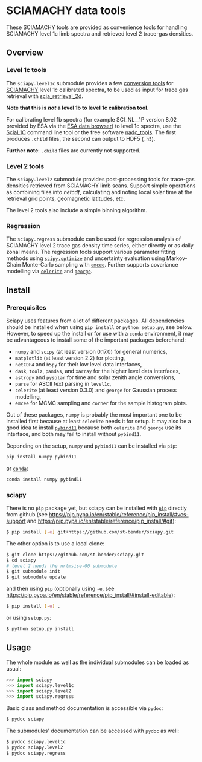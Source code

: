 # SCIAMACHY data tools

These SCIAMACHY tools are provided as convenience tools for handling
SCIAMACHY level 1c limb spectra and retrieved level 2 trace-gas densities.

## Overview

### Level 1c tools

The `sciapy.level1c` submodule provides a few
[conversion tools](sciapy/level1c/README.md) for [SCIAMACHY](http://www.sciamachy.org)
level 1c calibrated spectra, to be used as input for trace gas retrieval with
[scia\_retrieval\_2d](https://github.com/st-bender/scia_retrieval_2d).

**Note that this is *not* a level 1b to level 1c calibration tool.**

For calibrating level 1b spectra (for example SCI\_NL\_\_1P version 8.02
provided by ESA via the
[ESA data browser](https://earth.esa.int/web/guest/data-access/browse-data-products))
to level 1c spectra, use the
[SciaL1C](https://earth.esa.int/web/guest/software-tools/content/-/article/scial1c-command-line-tool-4073)
command line tool or the free software
[nadc\_tools](https://github.com/rmvanhees/nadc_tools).
The first produces `.child` files, the second can output to HDF5 (`.h5`).

**Further note**: `.child` files are currently not supported.

### Level 2 tools

The `sciapy.level2` submodule provides
post-processing tools for trace-gas densities retrieved from SCIAMACHY limb scans.
Support simple operations as combining files into *netcdf*, calculating and noting
local solar time at the retrieval grid points, geomagnetic latitudes, etc.

The level 2 tools also include a simple binning algorithm.

### Regression

The `sciapy.regress` submodule can be used for regression analysis of SCIAMACHY
level 2 trace gas density time series, either directly or as daily zonal means.
The regression tools support various parameter fitting methods using
[`scipy.optimize`](https://docs.scipy.org/doc/scipy/reference/optimize.html)
and uncertainty evaluation using Markov-Chain Monte-Carlo sampling with
[`emcee`](https://emcee.readthedocs.io).
Further supports covariance modelling via
[`celerite`](https://celerite.readthedocs.io)
and [`george`](https://george.readthedocs.io).

## Install

### Prerequisites

Sciapy uses features from a lot of different packages.
All dependencies should be installed when using
`pip install` or `python setup.py`, see below.
However, to speed up the install or for use
with a `conda` environment, it may be advantageous to
install some of the important packages beforehand:

- `numpy` and `scipy` (at least version 0.17.0) for general numerics,
- `matplotlib` (at least version 2.2) for plotting,
- `netCDF4` and `h5py` for their low level data interfaces,
- `dask`, `toolz`, `pandas`, and `xarray` for the higher level data interfaces,
- `astropy` and `pysolar` for time and solar zenith angle conversions,
- `parse` for ASCII text parsing in `level1c`,
- `celerite` (at least version 0.3.0) and `george` for Gaussian process modelling,
- `emcee` for MCMC sampling and `corner` for the sample histogram plots.

Out of these packages, `numpy` is probably the most important one
to be installed first because at least `celerite` needs it for setup.
It may also be a good idea to install
[`pybind11`](https://pybind11.readthedocs.io)
because both `celerite` and `george` use its interface,
and both may fail to install without `pybind11`.

Depending on the setup, `numpy` and `pybind11` can be installed
via `pip`:
```sh
pip install numpy pybind11
```
or [`conda`](https://conda.io):
```sh
conda install numpy pybind11
```

### sciapy

There is no `pip` package yet, but
sciapy can be installed with [`pip`](https://pip.pypa.io) directly
from github (see <https://pip.pypa.io/en/stable/reference/pip_install/#vcs-support>
and <https://pip.pypa.io/en/stable/reference/pip_install/#git>):
```sh
$ pip install [-e] git+https://github.com/st-bender/sciapy.git
```

The other option is to use a local clone:
```sh
$ git clone https://github.com/st-bender/sciapy.git
$ cd sciapy
# level 2 needs the nrlmsise-00 submodule
$ git submodule init
$ git submodule update
```
and then using `pip` (optionally using `-e`, see
<https://pip.pypa.io/en/stable/reference/pip_install/#install-editable>):
```sh
$ pip install [-e] .
```

or using `setup.py`:
```sh
$ python setup.py install
```

## Usage

The whole module as well as the individual submodules can be loaded as usual:
```python
>>> import sciapy
>>> import sciapy.level1c
>>> import sciapy.level2
>>> import sciapy.regress
```

Basic class and method documentation is accessible via `pydoc`:
```sh
$ pydoc sciapy
```

The submodules' documentation can be accessed with `pydoc` as well:
```sh
$ pydoc sciapy.level1c
$ pydoc sciapy.level2
$ pydoc sciapy.regress
```
